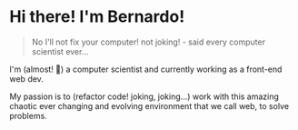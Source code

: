 # Hi there! I'm Bernardo!

> No I'll not fix your computer! not joking! - said every computer scientist ever...

I'm (almost! :pray:) a computer scientist and currently working as a front-end web dev.

My passion is to (refactor code! joking, joking...) work with this amazing chaotic ever changing and evolving environment that we call web, to solve problems.
